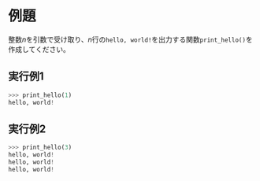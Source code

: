 # 例題

整数$n$を引数で受け取り、$n$行の`hello, world!`を出力する関数`print_hello()`を作成してください。

## 実行例1

```python
>>> print_hello(1)
hello, world!
```

## 実行例2

```python
>>> print_hello(3)
hello, world!
hello, world!
hello, world!
```
